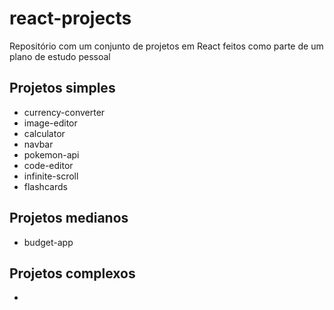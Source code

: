# react-projects

Repositório com um conjunto de projetos em React feitos como parte de um plano de estudo pessoal

## Projetos simples

- currency-converter
- image-editor
- calculator
- navbar
- pokemon-api
- code-editor
- infinite-scroll
- flashcards

## Projetos medianos

- budget-app

## Projetos complexos

-
